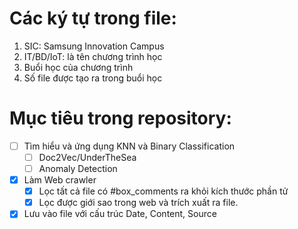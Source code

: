 # Các ký tự trong file:
1. SIC: Samsung Innovation Campus
2. IT/BD/IoT: là tên chương trình học
3. Buổi học của chương trình
4. Số file được tạo ra trong buổi học
# Mục tiêu trong repository:
- [ ] Tìm hiểu và ứng dụng KNN và Binary Classification
    - [ ] Doc2Vec/UnderTheSea
    - [ ] Anomaly Detection 
- [x] Làm Web crawler
    - [x] Lọc tất cả file có #box_comments ra khỏi kích thước phần tử
    - [x] Lọc được giới sao trong web và trích xuất ra file.
- [x] Lưu vào file với cấu trúc Date, Content, Source
